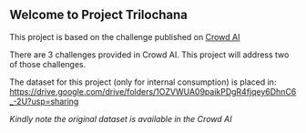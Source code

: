 ## Welcome to Project Trilochana

This project is based on the challenge published on [Crowd AI](https://www.crowdai.org/challenges/imageclef-2019-security-stego-image-discovery)

There are 3 challenges provided in Crowd AI. This project will address two of those challenges.

The dataset for this project (only for internal consumption) is placed in:
https://drive.google.com/drive/folders/1OZVWUA09paikPDgR4fjqey6DhnC6_-2U?usp=sharing

_Kindly note the original dataset is available in the Crowd AI_
